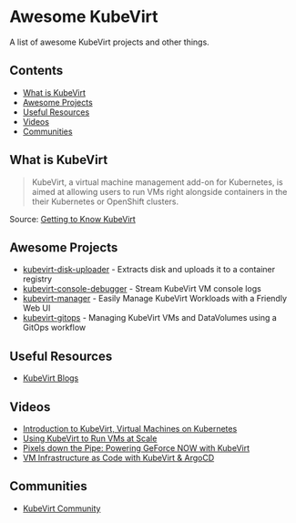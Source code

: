 # Awesome KubeVirt

A list of awesome KubeVirt projects and other things.

## Contents

- [What is KubeVirt](#what-is-kubevirt)
- [Awesome Projects](#awesome-projects)
- [Useful Resources](#useful-resources)
- [Videos](#videos)
- [Communities](#communities)

## What is KubeVirt

> KubeVirt, a virtual machine management add-on for Kubernetes, is aimed at allowing users to run VMs right alongside containers in the their Kubernetes or OpenShift clusters.

Source: [Getting to Know KubeVirt](https://kubernetes.io/blog/2018/05/22/getting-to-know-kubevirt)

## Awesome Projects

- [kubevirt-disk-uploader](https://github.com/codingben/kubevirt-disk-uploader) - Extracts disk and uploads it to a container registry
- [kubevirt-console-debugger](https://github.com/davidvossel/kubevirt-console-debugger) - Stream KubeVirt VM console logs
- [kubevirt-manager](https://github.com/kubevirt-manager/kubevirt-manager) - Easily Manage KubeVirt Workloads with a Friendly Web UI
- [kubevirt-gitops](https://github.com/cwilkers/kubevirt-gitops) - Managing KubeVirt VMs and DataVolumes using a GitOps workflow

## Useful Resources

- [KubeVirt Blogs](https://kubevirt.io/blogs)

## Videos

- [Introduction to KubeVirt, Virtual Machines on Kubernetes](https://www.youtube.com/watch?v=JniNepFJHLs)
- [Using KubeVirt to Run VMs at Scale](https://www.youtube.com/watch?v=zLQA-YUQg1k)
- [Pixels down the Pipe: Powering GeForce NOW with KubeVirt](https://www.youtube.com/watch?v=TJPOR98MKV8)
- [VM Infrastructure as Code with KubeVirt & ArgoCD](https://www.youtube.com/watch?v=H_4VYSlI9k8)

## Communities

- [KubeVirt Community](https://kubevirt.io/community)

